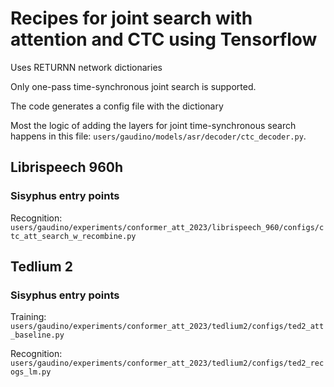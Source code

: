 # Recipes for joint search with attention and CTC using Tensorflow

Uses RETURNN network dictionaries

Only one-pass time-synchronous joint search is supported.

The code generates a config file with the dictionary

Most the logic of adding the layers for joint time-synchronous search happens in this file: `users/gaudino/models/asr/decoder/ctc_decoder.py`.

## Librispeech 960h

### Sisyphus entry points

Recognition: `users/gaudino/experiments/conformer_att_2023/librispeech_960/configs/ctc_att_search_w_recombine.py`


## Tedlium 2

### Sisyphus entry points

Training: `users/gaudino/experiments/conformer_att_2023/tedlium2/configs/ted2_att_baseline.py`

Recognition: `users/gaudino/experiments/conformer_att_2023/tedlium2/configs/ted2_recogs_lm.py`